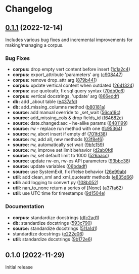 # Changelog

## [0.1.1](https://github.com/Humanitarian-Encyclopedia/corpusama/compare/v0.1.0...v0.1.1) (2022-12-14)

Includes various bug fixes and incremental improvements for making/managing a corpus.

### Bug Fixes

* **corpus:** drop empty vert content before insert ([1c1a2c4](https://github.com/Humanitarian-Encyclopedia/corpusama/commit/1c1a2c4939c75bfb2ba63fe646a3c6b9d508e952))
* **corpus:** export_attribute 'parameters' arg ([c908447](https://github.com/Humanitarian-Encyclopedia/corpusama/commit/c9084479cfb576fe24ad08a4372dfbb56867e24c))
* **corpus:** remove drop_attr arg ([879b441](https://github.com/Humanitarian-Encyclopedia/corpusama/commit/879b4419254efe0a11c6fef8f42bae3a29b0a99c))
* **corpus:** update vertical content when outdated ([2641324](https://github.com/Humanitarian-Encyclopedia/corpusama/commit/2641324b440ec6e044f34e28458cc1629ed4348b))
* **corpus:** use quoteattr, fix sql query syntax ([70db0c6](https://github.com/Humanitarian-Encyclopedia/corpusama/commit/70db0c6d2bb752c7e3c3afd9ad2051cb217d0047))
* **corpus:** vertical docstrings, 'update' arg ([866eddf](https://github.com/Humanitarian-Encyclopedia/corpusama/commit/866eddf631019e7e04f3352b38f14dd99247e2f4))
* **db:** add _about table ([e437afd](https://github.com/Humanitarian-Encyclopedia/corpusama/commit/e437afd3a759876ae1336735f1508e0a9f3bc5b0))
* **db:** add_missing_columns method ([b80181a](https://github.com/Humanitarian-Encyclopedia/corpusama/commit/b80181ae547619d9fd195e5d721fa92d49279deb))
* **source:** add manual override to _set_wait ([56ca19c](https://github.com/Humanitarian-Encyclopedia/corpusama/commit/56ca19cfb3332a6db06babca6d09b389ebfc3770))
* **source:** add_missing_cols & drop fields_id ([f64682e](https://github.com/Humanitarian-Encyclopedia/corpusama/commit/f64682e06e009d2cd1f980402d16760081d31e01))
* **source:** date.changed:asc - he-alike params ([6481199](https://github.com/Humanitarian-Encyclopedia/corpusama/commit/6481199ff88326963807d0886ef197e7c54d2420))
* **source:** rw - replace run method with one ([fc95364](https://github.com/Humanitarian-Encyclopedia/corpusama/commit/fc9536442115eff03745da6755bbc022569ed8e1))
* **source:** rw, abort insert if empty df ([701fd38](https://github.com/Humanitarian-Encyclopedia/corpusama/commit/701fd387b8e610ed833978545c6ced36b6ed8b56))
* **source:** rw, add all, new methods ([03f8ef6](https://github.com/Humanitarian-Encyclopedia/corpusama/commit/03f8ef6d849d21bd9329ebbe81f77c82e8ebca25))
* **source:** rw, automatically set wait ([9bfc159](https://github.com/Humanitarian-Encyclopedia/corpusama/commit/9bfc159d2e3a0904dec554c3168136d11a521b4b))
* **source:** rw, improve set limit behavior ([d2ab0fd](https://github.com/Humanitarian-Encyclopedia/corpusama/commit/d2ab0fdb695f8392cf4e46deca84497842ec3895))
* **source:** rw, set default limit to 1000 ([526aacc](https://github.com/Humanitarian-Encyclopedia/corpusama/commit/526aacc28a73aa4ab3e613acaec2d93e530ce905))
* **source:** update rw-en, rw-es API parameters ([93bbc38](https://github.com/Humanitarian-Encyclopedia/corpusama/commit/93bbc3860e625a00db1643ae63f9e9dcc668c598))
* **source:** update variables ([06bdadf](https://github.com/Humanitarian-Encyclopedia/corpusama/commit/06bdadff5ac19999c647da30c44b559895cc7cab))
* **source:** use SystemExit, fix if/else behavior ([26e99ab](https://github.com/Humanitarian-Encyclopedia/corpusama/commit/26e99ab9358ca815cdd2fa76fe4287d9f4da8eba))
* **util:** add clean_xml and xml_quoteattr methods ([e835d66](https://github.com/Humanitarian-Encyclopedia/corpusama/commit/e835d66b2635038e604d2f5c9825ba47ab9f9734))
* **util:** add logging to convert.py ([108b052](https://github.com/Humanitarian-Encyclopedia/corpusama/commit/108b05283fd14ed9d6d3a71a95aee4ad4c68d1a5))
* **util:** nan_to_none return a series of [None] ([a37fa62](https://github.com/Humanitarian-Encyclopedia/corpusama/commit/a37fa622d077bedf61e0698b990a86feb0e49641))
* **util:** use UTC time for timestamps ([9d1504e](https://github.com/Humanitarian-Encyclopedia/corpusama/commit/9d1504ee3e0f4f4dc3af7c4b3ba8df84f6b6f6ab))


### Documentation

* **corpus:** standardize docstrings ([dfc2ad1](https://github.com/Humanitarian-Encyclopedia/corpusama/commit/dfc2ad10f0ce7b5abf9f1b0263239f8dff99450b))
* **db:** standardize docstrings ([593c790](https://github.com/Humanitarian-Encyclopedia/corpusama/commit/593c7903eed7ac98f77349be2956b98e3b855b0d))
* **source:** standardize docstrings ([511a1d1](https://github.com/Humanitarian-Encyclopedia/corpusama/commit/511a1d16635a651b5d1897d49b9664bf1f391630))
* standardize docstrings ([e222e06](https://github.com/Humanitarian-Encyclopedia/corpusama/commit/e222e065d2504951672465b611420568db48e62d))
* **util:** standardize docstrings ([9b172e6](https://github.com/Humanitarian-Encyclopedia/corpusama/commit/9b172e6645ef2bb8e3525b7a227bd979663c7149))

## 0.1.0 (2022-11-29)

Initial release
